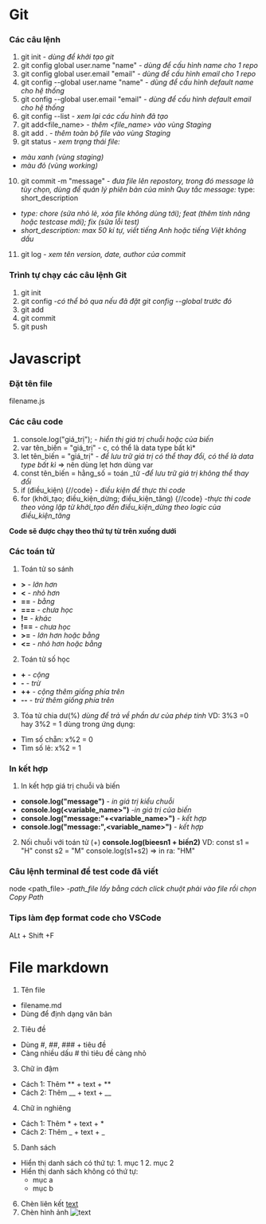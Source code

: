# **Git**
### Các câu lệnh
1. git init - *dùng để khởi tạo git*
2. git config global user.name "name" - *dùng để cấu hình name cho 1 repo*
3. git config global user.email "email" - *dùng để cấu hình email cho 1 repo*
4. git config --global user.name "name" - *dùng để cấu hình default name cho hệ thống*
5. git config --global user.email "email" - *dùng để cấu hình default email cho hệ thống*
6. git config --list - *xem lại các cấu hình đã tạo*
7. git add<file_name> - *thêm <file_name> vào vùng Staging*
8. git add . - *thêm toàn bộ file vào vùng Staging*
9. git status - *xem trạng thái file:*
- *màu xanh (vùng staging)*
- *màu đỏ (vùng working)*
10. git commit -m "message" - *đưa file lên repostory, trong đó message là tùy chọn, dùng để quản lý phiên bản của mình*
*Quy tắc message:*
type: short_description
- *type: chore (sửa nhỏ lẻ, xóa file không dùng tới); feat (thêm tính năng hoặc testcase mới); fix (sửa lỗi test)*
- *short_description: max 50 kí tự, viết tiếng Anh hoặc tiếng Việt không dấu*
11. git log - *xem tên version, date, author của commit*

### Trình tự chạy các câu lệnh Git
1. git init
2. git config -*có thể bỏ qua nếu đã đặt git config --global trước đó*
3. git add
4. git commit
5. git push

# **Javascript**
### Đặt tên file
filename.js

### Các câu code
1. console.log("giá_trị"); - *hiển thị giá trị chuỗi hoặc của biến*
2. var tên_biến = "giá_trị" - c, có thể là data type bất kì*
3. let tên_biến = "giá_trị" - *để lưu trữ giá trị có thể thay đổi, có thể là data type bất kì* => nên dùng let hơn dùng var
4. const tên_biến = hằng_số = toán
_tử -*để lưu trữ giá trị không thể thay đổi*
5. if (điều_kiện) {//code} - *điều kiện để thực thi code*
6. for (khởi_tạo; điều_kiện_dừng; điều_kiện_tăng) {//code} -*thực thi code theo vòng lặp từ khởi_tạo đến điều_kiện_dừng theo logic của điều_kiện_tăng* 

__Code sẽ được chạy theo thứ tự từ trên xuống dưới__

### Các toán tử
1. Toán tử so sánh
- **>** - *lớn hơn*
- **<** - *nhỏ hơn*
- **==** - *bằng*
- **===** - *chưa học*
- **!=** - *khác*
- **!==** - *chưa học*
- **>=** - *lớn hơn hoặc bằng*
- **<=** - *nhỏ hơn hoặc bằng*
2. Toán tử số học
- **+** - *cộng*
- **-** - *trừ*
- **++** - *cộng thêm giống phía trên*
- **--** - *trừ thêm giống phía trên*
3. Tóa tử chia dư(%)
*dùng để trả về phần dư của phép tính*
VD: 3%3 =0 hay 3%2 = 1
dùng trong ứng dụng:
- Tìm số chẵn: x%2 = 0
- Tìm số lẻ: x%2 = 1

### In kết hợp
1. In kết hợp giá trị chuỗi và biến 
- **console.log("message")** - *in giá trị kiểu chuỗi*
- **console.log(<variable_name>")** -*in giá trị của biến*
- **console.log("message:"+<variable_name>")** - *kết hợp*
- **console.log("message:",<variable_name>")** - *kết hợp*
2. Nối chuỗi với toán tử (+)
  **console.log(bieesn1 + biến2)**
  VD: const s1 = "H"
      const s2 = "M"
      console.log(s1+s2)  => in ra: "HM"


### Câu lệnh terminal để test code đã viết
node <path_file> -*path_file lấy bằng cách click chuột phải vào file rồi chọn Copy Path*

### Tips làm đẹp format code cho VSCode
ALt + Shift +F

# **File markdown**
1. Tên file
- filename.md
- Dùng để định dạng văn bản
2. Tiêu đề
- Dùng #, ##, ### + tiêu đề
- Càng nhiều dấu # thì tiêu đề càng nhỏ
3. Chữ in đậm
- Cách 1: Thêm ** + text + **
- Cách 2: Thêm __ + text + __
4. Chữ in nghiêng
- Cách 1: Thêm * + text + *
- Cách 2: Thêm _ + text + _
5. Danh sách
- Hiển thị danh sách có thứ tự: 
      1. mục 1
      2. mục 2
- Hiển thị danh sách không có thứ tự:
    - mục a
    - mục b
6. Chèn liên kết
   [text](link)  
7. Chèn hình ảnh
   ![text](link)

